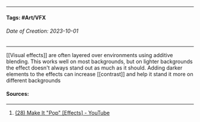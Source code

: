 __________________________________________________________________________
#### **Tags:** #Art/VFX
###### *Date of Creation: 2023-10-01*
__________________________________________________________________________

[[Visual effects]] are often layered over environments using additive blending. This works well on most backgrounds, but on lighter backgrounds the effect doesn't always stand out as much as it should. Adding darker elements to the effects can increase [[contrast]] and help it stand it more on different backgrounds
#### Sources:
__________________________________________________________________________
1. [(28) Make It "Pop" [Effects] - YouTube](https://www.youtube.com/watch?v=kcYDrtRvuKg&list=PLgKCjZ2WsVLSllvUzbkHIQurVIJdhAQ4m&index=16&ab_channel=MasahiroSakuraionCreatingGames)